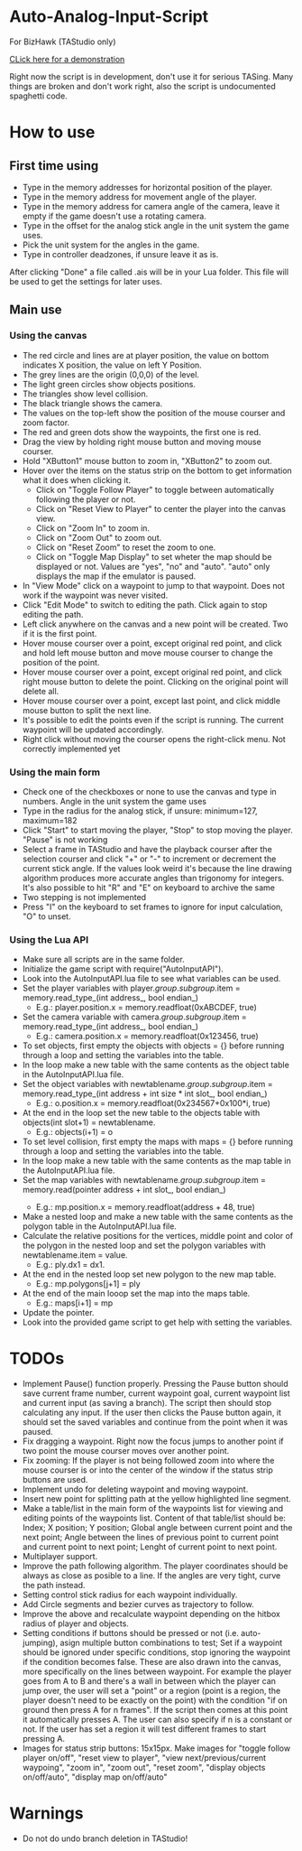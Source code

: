 # Auto-Analog-Input-Script
For BizHawk (TAStudio only)

[CLick here for a demonstration](https://www.youtube.com/watch?v=3_EKGR7o780)

Right now the script is in development, don't use it for serious TASing. Many things are broken and don't work right, also the script is undocumented spaghetti code.


# How to use

## First time using

* Type in the memory addresses for horizontal position of the player.
* Type in the memory address for movement angle of the player.
* Type in the memory address for camera angle of the camera, leave it empty if the game doesn't use a rotating camera.
* Type in the offset for the analog stick angle in the unit system the game uses.
* Pick the unit system for the angles in the game.
* Type in controller deadzones, if unsure leave it as is.

After clicking "Done" a file called <romname>.ais will be in your Lua folder. This file will be used to get the settings for later uses.

## Main use

### Using the canvas

* The red circle and lines are at player position, the value on bottom indicates X position, the value on left Y Position.
* The grey lines are the origin (0,0,0) of the level.
* The light green circles show objects positions.
* The triangles show level collision.
* The black triangle shows the camera.
* The values on the top-left show the position of the mouse courser and zoom factor.
* The red and green dots show the waypoints, the first one is red.
* Drag the view by holding right mouse button and moving mouse courser.
* Hold "XButton1" mouse button to zoom in, "XButton2" to zoom out.
* Hover over the items on the status strip on the bottom to get information what it does when clicking it.
  * Click on "Toggle Follow Player" to toggle between automatically following the player or not.
  * Click on "Reset View to Player" to center the player into the canvas view.
  * Click on "Zoom In" to zoom in.
  * Click on "Zoom Out" to zoom out.
  * Click on "Reset Zoom" to reset the zoom to one.
  * Click on "Toggle Map Display" to set wheter the map should be displayed or not. Values are "yes", "no" and "auto". "auto" only displays the map if the emulator is paused.
* In "View Mode" click on a waypoint to jump to that waypoint. Does not work if the waypoint was never visited.
* Click "Edit Mode" to switch to editing the path. Click again to stop editing the path.
* Left click anywhere on the canvas and a new point will be created. Two if it is the first point.	
* Hover mouse courser over a point, except original red point, and click and hold left mouse button and move mouse courser to change the position of the point.
* Hover mouse courser over a point, except original red point, and click right mouse button to delete the point. Clicking on the original point will delete all.
* Hover mouse courser over a point, except last point, and click middle mouse button to split the next line.
* It's possible to edit the points even if the script is running. The current waypoint will be updated accordingly.
* Right click without moving the courser opens the right-click menu. Not correctly implemented yet

### Using the main form

* Check one of the checkboxes or none to use the canvas and type in numbers. Angle in the unit system the game uses
* Type in the radius for the analog stick, if unsure: minimum=127, maximum=182
* Click "Start" to start moving the player, "Stop" to stop moving the player. "Pause" is not working
* Select a frame in TAStudio and have the playback courser after the selection courser and click "+" or "-" to increment or decrement the current stick angle. If the values look weird it's because the line drawing algorithm produces more accurate angles than trigonomy for integers. It's also possible to hit "R" and "E" on keyboard to archive the same
* Two stepping is not implemented
* Press "I" on the keyboard to set frames to ignore for input calculation, "O" to unset.

### Using the Lua API

* Make sure all scripts are in the same folder.
* Initialize the game script with require("AutoInputAPI").
* Look into the AutoInputAPI.lua file to see what variables can be used.
* Set the player variables with player._group_._subgroup_.item = memory.read_type_(int address_, bool endian_)
  * E.g.: player.position.x = memory.readfloat(0xABCDEF, true)
* Set the camera variable with camera._group_._subgroup_.item = memory.read_type_(int address_, bool endian_)
  * E.g.: camera.position.x = memory.readfloat(0x123456, true)
* To set objects, first empty the objects with objects = {} before running through a loop and setting the variables into the table.
* In the loop make a new table with the same contents as the object table in the AutoInputAPI.lua file. 
* Set the object variables with newtablename._group_._subgroup_.item = memory.read_type_(int address + int size * int slot_, bool endian_)
  * E.g.: o.position.x = memory.readfloat(0x234567+0x100*i, true)
* At the end in the loop set the new table to the objects table with objects(int slot+1) = newtablename.
  * E.g.: objects(i+1) = o
* To set level collision, first empty the maps with maps = {} before running through a loop and setting the variables into the table.
* In the loop make a new table with the same contents as the map table in the AutoInputAPI.lua file.
* Set the map variables with newtablename._group_._subgroup_.item = memory.read<type>(pointer address + int slot_, bool endian_)
  * E.g.: mp.position.x = memory.readfloat(address + 48, true)
* Make a nested loop and make a new table with the same contents as the polygon table in the AutoInputAPI.lua file.
* Calculate the relative positions for the vertices, middle point and color of the polygon in the nested loop and set the polygon variables with newtablename.item = value.
  * E.g.: ply.dx1 = dx1.
* At the end in the nested loop set new polygon to the new map table.
  * E.g.: mp.polygons[j+1] = ply
* At the end of the main looop set the map into the maps table.
  * E.g.: maps[i+1] = mp
* Update the pointer.
* Look into the provided game script to get help with setting the variables.

# TODOs

* Implement Pause() function properly. Pressing the Pause button should save current frame number, current waypoint goal, current waypoint list and current input (as saving a branch). The script then should stop calculating any input. If the user then clicks the Pause button again, it should set the saved variables and continue from the point when it was paused. 
* Fix dragging a waypoint. Right now the focus jumps to another point if two point the mouse courser moves over another point. 
* Fix zooming: If the player is not being followed zoom into where the mouse courser is or into the center of the window if the status strip buttons are used.  
* Implement undo for deleting waypoint and moving waypoint. 
* Insert new point for splitting path at the yellow highlighted line segment. 
* Make a table/list in the main form of the waypoints list for viewing and editing points of the waypoints list. Content of that table/list should be: Index; X position; Y position; Global angle between current point and the next point; Angle between the lines of previous point to current point and current point to next point; Lenght of current point to next point. 
* Multiplayer support. 
* Improve the path following algorithm. The player coordinates should be always as close as posible to a line. If the angles are very tight, curve the path instead. 
* Setting control stick radius for each waypoint individually. 
* Add Circle segments and bezier curves as trajectory to follow. 
* Improve the above and recalculate waypoint depending on the hitbox radius of player and objects.
* Setting conditions if buttons should be pressed or not (i.e. auto-jumping), asign multiple button combinations to test; Set if a waypoint should be ignored under specific conditions, stop ignoring the waypoint if the condition becomes false. These are also drawn into the canvas, more specifically on the lines between waypoint. For example the player goes from A to B and there's a wall in between which the player can jump over, the user will set a "point" or a region (point is a region, the player doesn't need to be exactly on the point) with the condition "if on ground then press A for n frames". If the script then comes at this point it automatically presses A. The user can also specify if n is a constant or not. If the user has set a region it will test different frames to start pressing A.
* Images for status strip buttons: 15x15px. Make images for "toggle follow player on/off", "reset view to player", "view next/previous/current waypoing", "zoom in", "zoom out", "reset zoom", "display objects on/off/auto", "display map on/off/auto"

# Warnings

* Do not do undo branch deletion in TAStudio!














	




